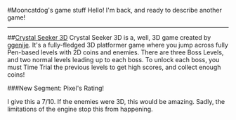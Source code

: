 #Mooncatdog's game stuff
Hello! I'm back, and ready to describe another game!

---

##[Crystal Seeker 3D](https://scratch.mit.edu/projects/463553665/)
Crystal Seeker 3D is a, well, 3D game created by [ggenije](https://scratch.mit.edu/users/ggenije). It's a fully-fledged 3D platformer game where you jump across fully Pen-based levels with 2D coins and enemies. There are three Boss Levels, and two normal levels leading up to each boss. To unlock each boss, you must Time Trial the previous levels to get high scores, and collect enough coins! 

###New Segment: Pixel's Rating!

I give this a 7/10. If the enemies were 3D, this would be amazing. Sadly, the limitations of the engine stop this from happening. 